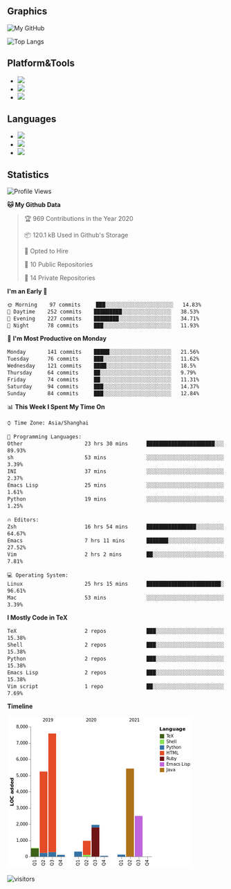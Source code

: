 ## Graphics

![My GitHub](https://github-readme-stats.vercel.app/api?username=SteamedFish&count_private=true&show_icons=true&theme=buefy&include_all_commits=false)

![Top Langs](https://github-readme-stats.vercel.app/api/top-langs/?username=SteamedFish&theme=buefy&hide=ruby&count_private=true&show_icons=true&layout=compact)

## Platform&Tools

* [![](https://img.shields.io/badge/ArchLinux--purple?style=flat-square&logo=ArchLinux)](https://www.archlinux.org/)
* [![](https://img.shields.io/badge/Gentoo-testing-purple?style=flat-square&logo=Gentoo)](https://www.gentoo.org/)
* [![](https://img.shields.io/badge/Doom%20Emacs-28-blue?style=flat-square&logo=Gnu%20emacs&logoColor=white)](https://www.gnu.org/software/emacs/)

## Languages

* [![](https://img.shields.io/badge/-Python-3776AB?style=flat-square&logo=python&logoColor=white)](https://www.python.org/)
* [![](https://img.shields.io/badge/-Bash-00ADD8?style=flat-square&logo=Gnu-bash&logoColor=white)](https://www.gnu.org/software/bash/)
* [![](https://img.shields.io/badge/-Go-00ADD8?style=flat-square&logo=go&logoColor=white)](https://golang.org/)

## Statistics

<!--START_SECTION:waka-->
![Profile Views](http://img.shields.io/badge/Profile%20Views-3-blue)

**🐱 My Github Data** 

> 🏆 969 Contributions in the Year 2020
 > 
> 📦 120.1 kB Used in Github's Storage 
 > 
> 💼 Opted to Hire
 > 
> 📜 10 Public Repositories
 > 
> 🔑 14 Private Repositories 

**I'm an Early 🐤** 

```text
🌞 Morning    97 commits     ███░░░░░░░░░░░░░░░░░░░░░░   14.83% 
🌆 Daytime    252 commits    █████████░░░░░░░░░░░░░░░░   38.53% 
🌃 Evening    227 commits    ████████░░░░░░░░░░░░░░░░░   34.71% 
🌙 Night      78 commits     ███░░░░░░░░░░░░░░░░░░░░░░   11.93%

```
📅 **I'm Most Productive on Monday** 

```text
Monday       141 commits    █████░░░░░░░░░░░░░░░░░░░░   21.56% 
Tuesday      76 commits     ███░░░░░░░░░░░░░░░░░░░░░░   11.62% 
Wednesday    121 commits    ████░░░░░░░░░░░░░░░░░░░░░   18.5% 
Thursday     64 commits     ██░░░░░░░░░░░░░░░░░░░░░░░   9.79% 
Friday       74 commits     ██░░░░░░░░░░░░░░░░░░░░░░░   11.31% 
Saturday     94 commits     ███░░░░░░░░░░░░░░░░░░░░░░   14.37% 
Sunday       84 commits     ███░░░░░░░░░░░░░░░░░░░░░░   12.84%

```


📊 **This Week I Spent My Time On** 

```text
⌚︎ Time Zone: Asia/Shanghai

💬 Programming Languages: 
Other                    23 hrs 30 mins      ██████████████████████░░░   89.93% 
sh                       53 mins             ░░░░░░░░░░░░░░░░░░░░░░░░░   3.39% 
INI                      37 mins             ░░░░░░░░░░░░░░░░░░░░░░░░░   2.37% 
Emacs Lisp               25 mins             ░░░░░░░░░░░░░░░░░░░░░░░░░   1.61% 
Python                   19 mins             ░░░░░░░░░░░░░░░░░░░░░░░░░   1.25%

🔥 Editors: 
Zsh                      16 hrs 54 mins      ████████████████░░░░░░░░░   64.67% 
Emacs                    7 hrs 11 mins       ███████░░░░░░░░░░░░░░░░░░   27.52% 
Vim                      2 hrs 2 mins        ██░░░░░░░░░░░░░░░░░░░░░░░   7.81%

💻 Operating System: 
Linux                    25 hrs 15 mins      ████████████████████████░   96.61% 
Mac                      53 mins             ░░░░░░░░░░░░░░░░░░░░░░░░░   3.39%

```

**I Mostly Code in TeX** 

```text
TeX                      2 repos             ███░░░░░░░░░░░░░░░░░░░░░░   15.38% 
Shell                    2 repos             ███░░░░░░░░░░░░░░░░░░░░░░   15.38% 
Python                   2 repos             ███░░░░░░░░░░░░░░░░░░░░░░   15.38% 
Emacs Lisp               2 repos             ███░░░░░░░░░░░░░░░░░░░░░░   15.38% 
Vim script               1 repo              ██░░░░░░░░░░░░░░░░░░░░░░░   7.69%

```


**Timeline**

![Chart not found](https://github.com/SteamedFish/SteamedFish/blob/master/charts/bar_graph.png) 


<!--END_SECTION:waka-->

![visitors](https://visitor-badge.laobi.icu/badge?page_id=SteamedFish.SteamedFish)
